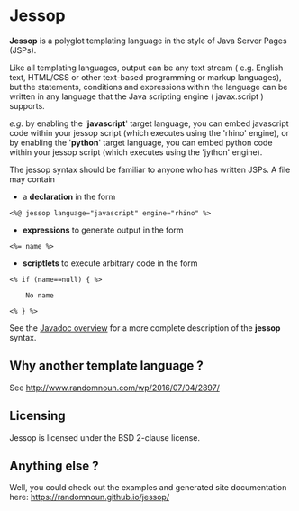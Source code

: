 # Jessop

**Jessop**  is a polyglot templating language in the style of Java Server Pages (JSPs).

Like all templating languages, output can be any text stream ( e.g. English text, HTML/CSS or other text-based programming or markup languages), but the statements, conditions and expressions within the language can be written in any language that the Java scripting engine ( javax.script ) supports.

_e.g._  by enabling the '**javascript**' target language, you can embed javascript code within your jessop script (which executes using the 'rhino' engine), or by enabling the '**python**' target language, you can embed python code within your jessop script (which executes using the 'jython' engine).

The jessop syntax should be familiar to anyone who has written JSPs. A file may contain

-   a  **declaration**  in the form
    
```<%@ jessop language="javascript" engine="rhino" %>```
    
-   **expressions**  to generate output in the form
    
```<%= name %>```
    
-   **scriptlets**  to execute arbitrary code in the form
    
```
<% if (name==null) { %>
    
    No name
    
<% } %>
```
    

See the  [Javadoc overview](https://randomnoun.github.io/jessop/apidocs/index.html)  for a more complete description of the  **jessop**  syntax.

## Why another template language ?

See http://www.randomnoun.com/wp/2016/07/04/2897/

## Licensing

Jessop is licensed under the BSD 2-clause license.

## Anything else ?

Well, you could check out the examples and generated site documentation here: https://randomnoun.github.io/jessop/
